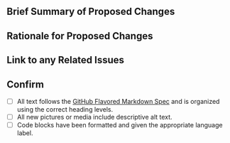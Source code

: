 ## Brief Summary of Proposed Changes

## Rationale for Proposed Changes

## Link to any Related Issues

## Confirm

- [ ] All text follows the [GitHub Flavored Markdown Spec](https://github.github.com/gfm/) and is organized using the correct heading levels.
- [ ] All new pictures or media include descriptive alt text.
- [ ] Code blocks have been formatted and given the appropriate language label.
